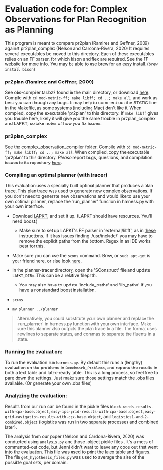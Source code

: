 

# Evaluation code for: Complex Observations for Plan Recognition as Planning

This program is meant to compare pr2plan (Ramirez and Geffner, 2009)
against pr2plan_complex (Nelson and Cardona-Rivera, 2020) It requires several executables be moved to this directory.
Each of these executables relies on an FF parser, for which bison and flex are required. See the [FF website](https://fai.cs.uni-saarland.de/hoffmann/ff.html)
for more info. You may be able to use [brew](https://brew.sh) for an easy install. (`brew install bison`)

### pr2plan (Ramirez and Geffner, 2009)
See obs-compiler.tar.bz2 found in the main directory, or download [here](https://sites.google.com/site/prasplanning/file-cabinet).
Compile with `cd mod-metric-ff; make libff; cd ..; make all`, and work as best you can through any bugs. It may help
to comment out the STATIC line in the Makefile, as some systems (including Mac) don't like it. When compiled,
 copy the executable 'pr2plan' to this directory. If `make libff` gives you trouble here, likely it will give you the
 same trouble in pr2plan_complex and LAPKT, so take notes of how you fix issues.

### pr2plan_complex
See the complex_observation_compiler folder. Compile with
`cd mod-metric-ff; make libff; cd ..; make all`. When compiled, copy the executable 'pr2plan' to this directory.
 _Please_ report bugs, questions, and compilation issues to its repository [here](https://github.com/qed-lab/Complex-Observation-Compiler).

### Compiling an optimal planner (with tracer)
This evaluation uses a specially built optimal planner that produces a plan trace. This plan trace was used to generate new complex observations. If you don't need to generate new observations and would like to use your own optimal planner, replace the 'run_planner' function in harness.py with your own interface.
 - Download [LAPKT](http://lapkt.org/index.php?title=Download), and set it up. (LAPKT should have resources. You'll need boost.)
    - Make sure to set up LAPKT's FF parser in 'external/libff', as in [these](http://lapkt.org/index.php?title=GettingStarted)
     instructions. If it has issues finding '/usr/include/<anything>' you may have to remove the explicit paths from the bottom. Regex in an IDE works best for this.

 - Make sure you can use the `scons` command. Brew, or `sudo apt-get` is your friend here, or else look [here](https://scons.org).

- In the planner-tracer directory, open the 'SConstruct' file and update `LAPKT_DIR=`. This can be a relative filepath.

    - You may also have to update 'include_paths' and 'lib_paths' if you have a nonstandard boost installation.

- `scons`

- `mv planner ../planner`


> Alternatively, you could substitute your own planner and replace the 'run_planner' in harness.py function with your own interface.
Make sure this planner also outputs the plan trace to a file. The format uses newlines to separate states, and commas to separate the fluents in a state.


### Running the evaluation:
To run the evaluation run `harness.py`. By default this runs a (lengthy) evaluation on the problems in
`Benchmark_Problems`, and reports the results in both a text table and latex-ready table. This is a long process,
 so feel free to pare down the settings. Just make sure those settings match the .obs files available. (Or generate your own .obs files)

### Analyzing the evaluation:
Results from our run can be found in the pickle files `block-words-results-with-cpx-base.object`, `easy-ipc-grid-results-with-cpx-base.object`, `easy-grid-navigation-results-with-cpx-base.object`, and `logistics1-and-2-combined.object` (logistics was run in two separate processes and combined later).

The analysis from our paper (Nelson and Cardona-Rivera, 2020) was conducted using `analysis.py` and those .object pickle files . It's a mess of commented-out code, but Jenni didn't want to leave any code out that went into the evaluation. This file was used to print the latex table and figures. The file `get_hypothesis_files.py` was used to average the size of the possible goal sets, per domain.
